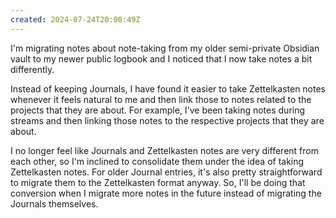 ```yaml
---
created: 2024-07-24T20:00:49Z
---
```


I'm migrating notes about note-taking from my older semi-private Obsidian vault to my newer public logbook and I noticed that I now take notes a bit differently.

Instead of keeping Journals, I have found it easier to take Zettelkasten notes whenever it feels natural to me and then link those to notes related to the projects that they are about. For example, I've been taking notes during streams and then linking those notes to the respective projects that they are about.

I no longer feel like Journals and Zettelkasten notes are very different from each other, so I'm inclined to consolidate them under the idea of taking Zettelkasten notes. For older Journal entries, it's also pretty straightforward to migrate them to the Zettelkasten format anyway. So, I'll be doing that conversion when I migrate more notes in the future instead of migrating the Journals themselves.
